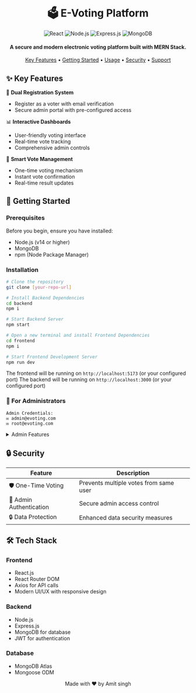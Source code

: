 <h1 align="center">
  <br>
  🗳️ E-Voting Platform
  <br>
</h1>

<p align="center">
  <img src="https://img.shields.io/badge/React-20232A?style=for-the-badge&logo=react&logoColor=61DAFB" alt="React">
  <img src="https://img.shields.io/badge/Node.js-43853D?style=for-the-badge&logo=node.js&logoColor=white" alt="Node.js">
  <img src="https://img.shields.io/badge/Express-000000?style=for-the-badge&logo=express&logoColor=white" alt="Express.js">
  <img src="https://img.shields.io/badge/MongoDB-4EA94B?style=for-the-badge&logo=mongodb&logoColor=white" alt="MongoDB">
</p>

<h4 align="center">A secure and modern electronic voting platform built with MERN Stack.</h4>

<p align="center">
  <a href="#✨-key-features">Key Features</a> •
  <a href="#🚀-getting-started">Getting Started</a> •
  <a href="#💻-usage">Usage</a> •
  <a href="#🔒-security">Security</a> •
  <a href="#📞-support">Support</a>
</p>


## ✨ Key Features

🔐 **Dual Registration System**
- Register as a voter with email verification
- Secure admin portal with pre-configured access

📊 **Interactive Dashboards**
- User-friendly voting interface
- Real-time vote tracking
- Comprehensive admin controls

🎯 **Smart Vote Management**
- One-time voting mechanism
- Instant vote confirmation
- Real-time result updates

## 🚀 Getting Started

### Prerequisites

Before you begin, ensure you have installed:
- Node.js (v14 or higher)
- MongoDB
- npm (Node Package Manager)

### Installation

```bash
# Clone the repository
git clone [your-repo-url]

# Install Backend Dependencies
cd backend
npm i

# Start Backend Server
npm start

# Open a new terminal and install Frontend Dependencies
cd frontend
npm i

# Start Frontend Development Server
npm run dev
```

The frontend will be running on `http://localhost:5173` (or your configured port)
The backend will be running on `http://localhost:3000` (or your configured port)

### 👑 For Administrators

```plaintext
Admin Credentials:
✉️ admin@evoting.com
✉️ root@evoting.com
```

<details>
<summary>Admin Features</summary>

- 📊 View real-time statistics
- 👥 Manage candidates
- 📈 Track voter registration
- 📋 Generate reports
</details>

## 🔒 Security

| Feature | Description |
|---------|-------------|
| 🛡️ One-Time Voting | Prevents multiple votes from same user |
| 🔐 Admin Authentication | Secure admin access control |
| 🔒 Data Protection | Enhanced data security measures |

## 🛠️ Tech Stack

### Frontend
- React.js
- React Router DOM
- Axios for API calls
- Modern UI/UX with responsive design

### Backend
- Node.js
- Express.js
- MongoDB for database
- JWT for authentication

### Database
- MongoDB Atlas
- Mongoose ODM





<p align="center">
  Made with ❤️ by Amit singh
</p>
